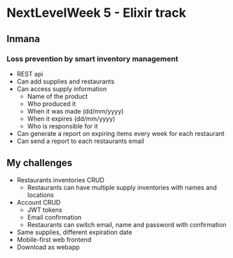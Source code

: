 # NextLevelWeek 5 - Elixir track
## Inmana
### Loss prevention by smart inventory management
- REST api
- Can add supplies and restaurants
- Can access supply information
  - Name of the product
  - Who produced it
  - When it was made (dd/mm/yyyy)
  - When it expires (dd/mm/yyyy)
  - Who is responsible for it
- Can generate a report on expiring items every week for each restaurant
- Can send a report to each restaurants email

## My challenges
- Restaurants inventories CRUD
  - Restaurants can have multiple supply inventories with names and locations
- Account CRUD
  - JWT tokens
  - Email confirmation
  - Restaurants can switch email, name and password with confirmation
- Same supplies, different expiration date
- Mobile-first web frontend
- Download as webapp